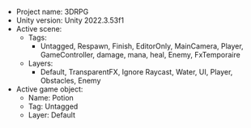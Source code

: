 <!-- UNITY CODE ASSIST INSTRUCTIONS START -->
- Project name: 3DRPG
- Unity version: Unity 2022.3.53f1
- Active scene:
  - Tags:
    - Untagged, Respawn, Finish, EditorOnly, MainCamera, Player, GameController, damage, mana, heal, Enemy, FxTemporaire
  - Layers:
    - Default, TransparentFX, Ignore Raycast, Water, UI, Player, Obstacles, Enemy
- Active game object:
  - Name: Potion
  - Tag: Untagged
  - Layer: Default
<!-- UNITY CODE ASSIST INSTRUCTIONS END -->
